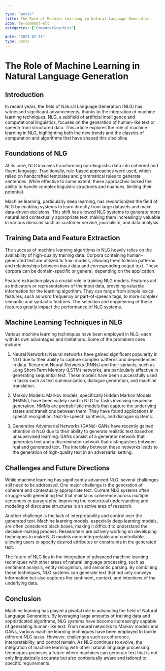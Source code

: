 ```yaml
---

type: "posts"
title: The Role of Machine Learning in Natural Language Generation
icon: fa-comment-alt
categories: ["ComputerGraphics"]

date: "2021-02-23"
type: posts
---
```





# The Role of Machine Learning in Natural Language Generation

## Introduction

In recent years, the field of Natural Language Generation (NLG) has witnessed significant advancements, thanks to the integration of machine learning techniques. NLG, a subfield of artificial intelligence and computational linguistics, focuses on the generation of human-like text or speech from structured data. This article explores the role of machine learning in NLG, highlighting both the new trends and the classics of computation and algorithms that have shaped this discipline.

## Foundations of NLG

At its core, NLG involves transforming non-linguistic data into coherent and fluent language. Traditionally, rule-based approaches were used, which relied on handcrafted templates and grammatical rules to generate sentences. While effective to some extent, these approaches lacked the ability to handle complex linguistic structures and nuances, limiting their potential.

Machine learning, particularly deep learning, has revolutionized the field of NLG by enabling systems to learn directly from large datasets and make data-driven decisions. This shift has allowed NLG systems to generate more natural and contextually appropriate text, making them increasingly valuable in various domains such as customer service, journalism, and data analysis.

## Training Data and Feature Extraction

The success of machine learning algorithms in NLG heavily relies on the availability of high-quality training data. Corpora containing human-generated text are utilized to train models, allowing them to learn patterns and relationships between input data and corresponding output text. These corpora can be domain-specific or general, depending on the application.

Feature extraction plays a crucial role in training NLG models. Features act as indicators or representations of the input data, providing valuable information for the learning algorithm. They can range from simple lexical features, such as word frequency or part-of-speech tags, to more complex semantic and syntactic features. The selection and engineering of these features greatly impact the performance of NLG systems.

## Machine Learning Techniques in NLG

Various machine learning techniques have been employed in NLG, each with its own advantages and limitations. Some of the prominent ones include:

1. Neural Networks: Neural networks have gained significant popularity in NLG due to their ability to capture complex patterns and dependencies in data. Recurrent Neural Networks (RNNs) and their variants, such as Long Short-Term Memory (LSTM) networks, are particularly effective in generating sequential text. These models have been successfully used in tasks such as text summarization, dialogue generation, and machine translation.

2. Markov Models: Markov models, specifically Hidden Markov Models (HMMs), have been widely used in NLG for tasks involving sequence generation. HMMs are probabilistic models that capture the underlying states and transitions between them. They have found applications in speech recognition, text-to-speech synthesis, and dialogue systems.

3. Generative Adversarial Networks (GANs): GANs have recently gained attention in NLG due to their ability to generate realistic text based on unsupervised learning. GANs consist of a generator network that generates text and a discriminator network that distinguishes between real and generated text. The interplay between these networks leads to the generation of high-quality text in an adversarial setting.

## Challenges and Future Directions

While machine learning has significantly advanced NLG, several challenges still need to be addressed. One major challenge is the generation of coherent and contextually appropriate text. Current NLG systems often struggle with generating text that maintains coherence across multiple sentences or paragraphs. Improving the contextual understanding and modeling of discourse structures is an active area of research.

Another challenge is the lack of interpretability and control over the generated text. Machine learning models, especially deep learning models, are often considered black boxes, making it difficult to understand the decision-making process. Researchers are actively working on developing techniques to make NLG models more interpretable and controllable, allowing users to specify desired attributes or constraints in the generated text.

The future of NLG lies in the integration of advanced machine learning techniques with other areas of natural language processing, such as sentiment analysis, entity recognition, and semantic parsing. By combining these techniques, NLG systems can generate text that not only conveys information but also captures the sentiment, context, and intentions of the underlying data.

## Conclusion

Machine learning has played a pivotal role in advancing the field of Natural Language Generation. By leveraging large amounts of training data and sophisticated algorithms, NLG systems have become increasingly capable of generating human-like text. From neural networks to Markov models and GANs, various machine learning techniques have been employed to tackle different NLG tasks. However, challenges such as coherence, interpretability, and control remain. As NLG continues to evolve, the integration of machine learning with other natural language processing techniques promises a future where machines can generate text that is not only linguistically accurate but also contextually aware and tailored to specific requirements.